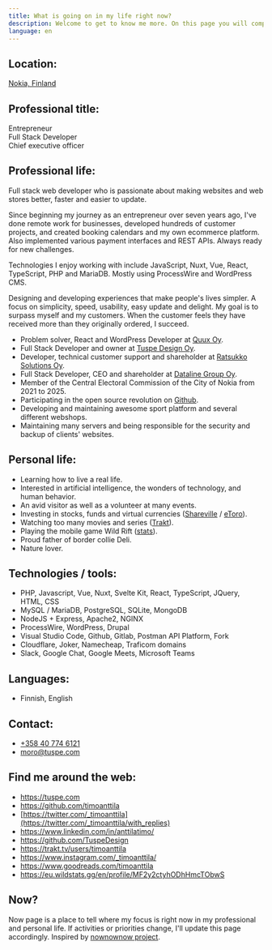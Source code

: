 ```yaml
---
title: What is going on in my life right now?
description: Welcome to get to know me more. On this page you will comprehensively find everything that is important to me at the moment in my professional and personal life.
language: en
---
```


## Location:

[Nokia, Finland](https://goo.gl/maps/k437LzVrvYzhUvXV9 "Google Maps")

## Professional title:

Entrepreneur  
Full Stack Developer  
Chief executive officer  

## Professional life:

Full stack web developer who is passionate about making websites and web stores better, faster and easier to update.

Since beginning my journey as an entrepreneur over seven years ago, I've done remote work for businesses, developed hundreds of customer projects, and created booking calendars and my own ecommerce platform. Also implemented various payment interfaces and REST APIs. Always ready for new challenges.

Technologies I enjoy working with include JavaScript, Nuxt, Vue, React, TypeScript, PHP and MariaDB. Mostly using ProcessWire and WordPress CMS.

Designing and developing experiences that make people's lives simpler. A focus on simplicity, speed, usability, easy update and delight. My goal is to surpass myself and my customers. When the customer feels they have received more than they originally ordered, I succeed.

- Problem solver, React and WordPress Developer at [Quux Oy](https://quux.fi/).
- Full Stack Developer and owner at [Tuspe Design Oy](https://tuspe.com/).
- Developer, technical customer support and shareholder at [Ratsukko Solutions Oy](https://www.ratsukko.com/).
- Full Stack Developer, CEO and shareholder at [Dataline Group Oy](https://www.dataline.fi/).
- Member of the Central Electoral Commission of the City of Nokia from 2021 to 2025.
- Participating in the open source revolution on [Github](https://github.com/timoanttila?tab=repositories).
- Developing and maintaining awesome sport platform and several different webshops.
- Maintaining many servers and being responsible for the security and backup of clients' websites.

## Personal life:

- Learning how to live a real life.
- Interested in artificial intelligence, the wonders of technology, and human behavior.
- An avid visitor as well as a volunteer at many events.
- Investing in stocks, funds and virtual currencies ([Shareville](https://shareville.fi/jasenet/timo-anttila/portfolios) / [eToro](https://www.etoro.com/people/timoanttila)).
- Watching too many movies and series ([Trakt](https://trakt.tv/users/timoanttila)).
- Playing the mobile game Wild Rift ([stats](https://eu.wildstats.gg/en/profile/MF2y2ctyhODhHmcTObwS)).
- Proud father of border collie Deli.
- Nature lover.

## Technologies / tools:

- PHP, Javascript, Vue, Nuxt, Svelte Kit, React, TypeScript, JQuery, HTML, CSS
- MySQL / MariaDB, PostgreSQL, SQLite, MongoDB
- NodeJS + Express, Apache2, NGINX
- ProcessWire, WordPress, Drupal
- Visual Studio Code, Github, Gitlab, Postman API Platform, Fork
- Cloudflare, Joker, Namecheap, Traficom domains
- Slack, Google Chat, Google Meets, Microsoft Teams

## Languages:

- Finnish, English

## Contact:

- <a href="tel:+358407746121" rel="nofollow">+358 40 774 6121</a>
- <a href="mailto:moro@tuspe.com" rel="nofollow">moro@tuspe.com</a>

## Find me around the web:

- https://tuspe.com
- https://github.com/timoanttila
- [https://twitter.com/_timoanttila](https://twitter.com/_timoanttila/with_replies)
- https://www.linkedin.com/in/anttilatimo/
- https://github.com/TuspeDesign
- https://trakt.tv/users/timoanttila
- https://www.instagram.com/_timoanttila/
- https://www.goodreads.com/timoanttila
- https://eu.wildstats.gg/en/profile/MF2y2ctyhODhHmcTObwS

## Now?

Now page is a place to tell where my focus is right now in my professional and personal life. If activities or priorities change, I'll update this page accordingly.
Inspired by [nownownow project](https://nownownow.com/).

